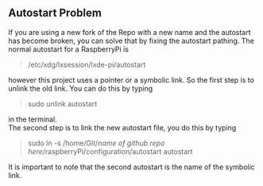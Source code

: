 ## Autostart Problem
If you are using a new fork of the Repo with a new name and the autostart has become broken, you can solve that by fixing the autostart pathing. The normal autostart for a RaspberryPi is 
> /etc/xdg/lxsession/lxde-pi/autostart  
> 
however this project uses a pointer or a symbolic link. So the first step is to unlink the old link. You can do this by typing 
>sudo unlink autostart 
>
in the terminal.  
The second step is to link the new autostart file, you do this by typing
>sudo ln -s /home/Git/*name of github repo here*/raspberryPi/configuration/autostart autostart
>
It is important to note that the second autostart is the name of the symbolic link.
